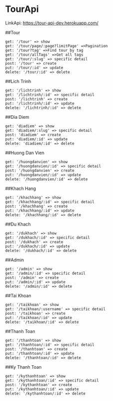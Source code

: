 # TourApi
LinkApi: https://tour-api-dev.herokuapp.com/

 ##Tour
 
    get: '/tour' => show
    get: '/tour/page/:page?limitPage' =>Pagination
    get: '/tour?tag' =>Find tour by tag
    get: '/tour/allTags' =>Get all tags
    get: '/tour/:slug' => specific detail
    post: '/tour' => create
    put: '/tour/:id' => update
    delete: '/tour/:id' => delete

 ##Lich Trinh
 
    get: '/lichtrinh' => show
    get: '/lichtrinh/:id' => specific detail
    post: '/lichtrinh' => create
    put: '/lichtrinh/:id' => update
    delete: '/lichtrinh/:id' => delete
    
 ##Dia Diem
 
    get: 'diadiem' => show
    get: 'diadiem/:slug' => specific detail
    post: 'diadiem' => create
    put: 'diadiem/:id' => update
    delete: 'diadiem/:id' => delete
    
 ##Huong Dan Vien
 
    get: '/huongdanvien' => show
    get: '/huongdanvien/:id' => specific detail
    post: '/huongdanvien' => create
    put: '/huongdanvien/:id' => update
    delete: '/huongdanvien/:id' => delete
    
 ##Khach Hang
 
    get: '/khachhang' => show
    get: '/khachhang/:id' => specific detail
    post: '/khachhang' => create
    put: '/khachhang/:id' => update
    delete: '/khachhang/:id' => delete

 ##Du Khach
 
    get: '/dukhach' => show
    get: '/dukhach/:id' => specific detail
    post: '/dukhach' => create
    put: '/dukhach/:id' => update
    delete: '/dukhach/:id' => delete
    
 ##Admin   
 
    get: '/admin' => show
    get: '/admin/:id' => specific detail
    post: '/admin' => create
    put: '/admin/:id' => update
    delete: '/admin/:id' => delete
    
 ##Tai Khoan
 
    get: '/taikhoan' => show
    get: '/taikhoan/:username' => specific detail
    post: '/taikhoan' => create
    put: '/taikhoan/:id' => update
    delete: '/taikhoan/:id' => delete

 ##Thanh Toan   
 
    get: '/thanhtoan' => show
    get: '/thanhtoan/:id' => specific detail
    post: '/thanhtoan' => create
    put: '/thanhtoan/:id' => update
    delete: '/thanhtoan/:id' => delete

 ##Ky Thanh Toan   
 
    get: '/kythanhtoan' => show
    get: '/kythanhtoan/:id' => specific detail
    post: '/kythanhtoan' => create
    put: '/kythanhtoan/:id' => update
    delete: '/kythanhtoan/:id' => delete

